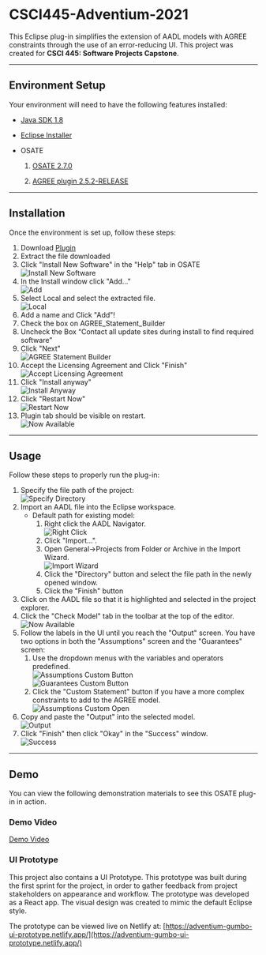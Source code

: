 # CSCI445-Adventium-2021

This Eclipse plug-in simplifies the extension of AADL models with AGREE constraints through the use of an error-reducing UI. This project was created for **CSCI 445: Software Projects Capstone**.

---

## Environment Setup

Your environment will need to have the following features installed:

- [Java SDK 1.8](https://www.oracle.com/java/technologies/javase/javase-jdk8-downloads.html)

- [Eclipse Installer](https://www.eclipse.org/downloads/packages/installer)

- OSATE
  1. [OSATE 2.7.0](https://osate-build.sei.cmu.edu/download/osate/stable/2.7.0/)

  2. [AGREE plugin 2.5.2-RELEASE](https://github.com/loonwerks/AGREE/releases/tag/2.5.2-RELEASE)

---

## Installation

Once the environment is set up, follow these steps:

1. Download [Plugin](https://github.com/RileyAbr/CSCI445-Adventium-2021/blob/main/AGREE_Statement_Builder_Download.zip)
2. Extract the file downloaded
3. Click "Install New Software" in the "Help" tab in OSATE\
![Install New Software](/screenshots/installation_help_install.png)
4. In the Install window click "Add..."\
![Add](/screenshots/installation_install_window.png)
5. Select Local and select the extracted file.\
![Local](/screenshots/add_local.png)
6. Add a name and Click "Add"!
7. Check the box on AGREE_Statement_Builder
8. Uncheck the Box “Contact all update sites during install to find required software”
9. Click "Next"\
![AGREE Statement Builder](/screenshots/check_agree.png)
10. Accept the Licensing Agreement and Click "Finish"\
![Accept Licensing Agreement](/screenshots/accept_license.png)
11. Click "Install anyway"\
![Install Anyway](/screenshots/install_anyway.png)
12. Click "Restart Now"\
![Restart Now](/screenshots/restart_now.png)
13. Plugin tab should be visible on restart.\
![Now Available](/screenshots/now_available.png)

---

## Usage

Follow these steps to properly run the plug-in:

1. Specify the file path of the project:\
![Specify Directory](/screenshots/directory_spec.png)
2. Import an AADL file into the Eclipse workspace.
    - Default path for existing model:
      1. Right click the AADL Navigator.\
      ![Right Click](/screenshots/right_click.png)
      2. Click "Import...".
      3. Open General->Projects from Folder or Archive in the Import Wizard.\
      ![Import Wizard](/screenshots/import_wizard.png)
      4. Click the "Directory" button and select the file path in the newly opened window.
      5. Click the "Finish" button
3. Click on the AADL file so that it is highlighted and selected in the project explorer.
4. Click the "Check Model" tab in the toolbar at the top of the editor.\
![Now Available](/screenshots/now_available.png)
5. Follow the labels in the UI until you reach the "Output" screen. You have two options in both the "Assumptions" screen and the "Guarantees" screen:
    1. Use the dropdown menus with the variables and operators predefined.\
    ![Assumptions Custom Button](/screenshots/assumptions_custom.png)\
    ![Guarantees Custom Button](/screenshots/guarantees_custom.png)
    2. Click the "Custom Statement" button if you have a more complex constraints to add to the AGREE model.\
    ![Assumptions Custom Open](/screenshots/assumptions_custom_open.png)
6. Copy and paste the "Output" into the selected model.\
![Output](/screenshots/output.png)
7. Click "Finish" then click "Okay" in the "Success" window.\
![Success](/screenshots/successful_write.png)

---

## Demo

You can view the following demonstration materials to see this OSATE plug-in in action.

### Demo Video

[Demo Video]()

### UI Prototype

This project also contains a UI Prototype. This prototype was built during the first sprint for the project, in order to gather feedback from project stakeholders on appearance and workflow. The prototype was developed as a React app. The visual design was created to mimic the default Eclipse style. 

The prototype can be viewed live on Netlify at: [https://adventium-gumbo-ui-prototype.netlify.app/](https://adventium-gumbo-ui-prototype.netlify.app/)
